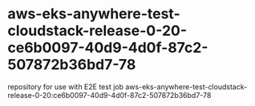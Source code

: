 # aws-eks-anywhere-test-cloudstack-release-0-20-ce6b0097-40d9-4d0f-87c2-507872b36bd7-78
repository for use with E2E test job aws-eks-anywhere-test-cloudstack-release-0-20:ce6b0097-40d9-4d0f-87c2-507872b36bd7-78
